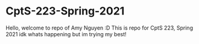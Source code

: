# CptS-223-Spring-2021
Hello, welcome to repo of Amy Nguyen :D
This is repo for CptS 223, Spring 2021
idk whats happening but im trying my best!
